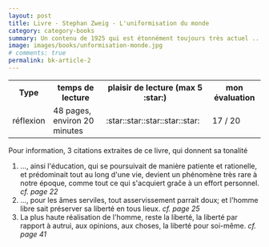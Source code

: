 ```yaml
---
layout: post
title: Livre - Stephan Zweig - L'uniformisation du monde 
category: category-books
summary: Un contenu de 1925 qui est étonnément toujours très actuel ... 
image: images/books/unformisation-monde.jpg
# comments: true
permalink: bk-article-2
---
```


<table>
<tr><th>Type</th><th>temps de lecture</th><th>plaisir de lecture (max 5 :star:)</th><th>mon évaluation</th></tr>
<tr><td>réflexion</td><td>48 pages, environ 20 minutes</td><td>:star::star::star::star::star:</td><td>17 / 20</td></tr>
</table>

<link rel="stylesheet" href="/assets/css/my-styles.css">

Pour information, 3 citations extraites de ce livre, qui donnent sa tonalité

1. ..., ainsi l'éducation, qui se poursuivait de manière patiente et rationelle, et prédominait tout au long d'une vie, devient un phénomène très rare à notre époque, comme tout ce qui s'acquiert graĉe à un effort personnel. <cite class='cmt'>cf. page 22</cite>
1. ..., pour les âmes serviles, tout asservissement parrait doux; et l'homme libre sait préserver sa liberté en tous lieux. <cite class='cmt'>cf. page 25</cite>
1. La plus haute réalisation de l'homme, reste la liberté, la liberté par rapport à autrui, aux opinions, aux choses, la liberté pour soi-même. <cite class='cmt'>cf. page 41</cite>

